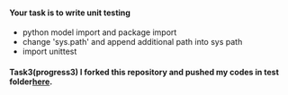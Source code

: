 #### Your task is to write unit testing
- python model import and package import
- change 'sys.path' and append additional path into sys path
- import unittest
#### Task3(progress3) I forked this repository and pushed my codes in test folder[here](https://github.com/Makiato1999/forage-lyft-starter-repo).
